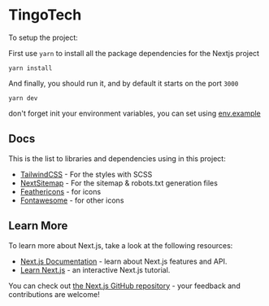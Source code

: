 # TingoTech

To setup the project:

First use `yarn` to install all the package dependencies for the Nextjs project

    yarn install

And finally, you should run it, and by default it starts on the port `3000`

    yarn dev

don't forget init your environment variables, you can set using [env.example](https://github.com/pragmatic-co/qubank-web/blob/master/.env.example)

## Docs

This is the list to libraries and dependencies using in this project:

- [TailwindCSS](http://tailwindcss.com/) - For the styles with SCSS
- [NextSitemap](https://github.com/iamvishnusankar/next-sitemap#readme) - For the sitemap & robots.txt generation files
- [Feathericons](https://github.com/feathericons/react-feather) - for icons
- [Fontawesome](https://fontawesome.com/) - for other icons

## Learn More

To learn more about Next.js, take a look at the following resources:

- [Next.js Documentation](https://nextjs.org/docs) - learn about Next.js features and API.
- [Learn Next.js](https://nextjs.org/learn) - an interactive Next.js tutorial.

You can check out [the Next.js GitHub repository](https://github.com/zeit/next.js/) - your feedback and contributions are welcome!